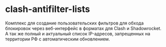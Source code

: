 # clash-antifilter-lists
Комплекс для создание пользовательских фильтров для обхода блокировок через веб-интерфейс в форматах для Clash и Shadowrocket. А так же полный и актуальный список IP-адресов, запрещенных на территории РФ с автоматическим обновлением.

